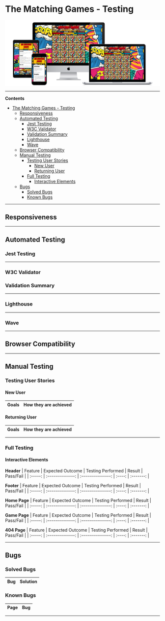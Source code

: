 # The Matching Games - Testing
![image](resources/all-devices-black.png)
***
**Contents**
- [The Matching Games - Testing](#the-matching-games---testing)
  - [Responsiveness](#responsiveness)
  - [Automated Testing](#automated-testing)
    - [Jest Testing](#jest-testing)
    - [W3C Validator](#w3c-validator)
    - [Validation Summary](#validation-summary)
    - [Lighthouse](#lighthouse)
    - [Wave](#wave)
  - [Browser Compatibility](#browser-compatibility)
  - [Manual Testing](#manual-testing)
    - [Testing User Stories](#testing-user-stories)
      - [New User](#new-user)
      - [Returning User](#returning-user)
    - [Full Testing](#full-testing)
      - [Interactive Elements](#interactive-elements)
  - [Bugs](#bugs)
    - [Solved Bugs](#solved-bugs)
    - [Known Bugs](#known-bugs)

***
## Responsiveness

***
## Automated Testing
### Jest Testing

***
### W3C Validator

### Validation Summary

***
### Lighthouse

***
### Wave

***
## Browser Compatibility

***
## Manual Testing
### Testing User Stories
#### New User
| Goals | How they are achieved |
| :-----| :--------------------:|

#### Returning User
| Goals | How they are achieved |
| :---- | :--------------------:|

***
### Full Testing
#### Interactive Elements
**Header**
| Feature | Expected Outcome | Testing Performed | Result | Pass/Fail |
| :-----: | :--------------: | :---------------: | :----: | :-------: |

**Footer** 
| Feature | Expected Outcome | Testing Performed | Result | Pass/Fail |
| :-----: | :--------------: | :---------------: | :----: | :-------: | 

**Home Page** 
| Feature | Expected Outcome | Testing Performed | Result | Pass/Fail |
| :-----: | :--------------: | :---------------: | :----: | :-------: |

**Game Page** 
| Feature | Expected Outcome | Testing Performed | Result | Pass/Fail |
| :-----: | :--------------: | :---------------: | :----: | :-------: |

**404 Page** 
| Feature | Expected Outcome | Testing Performed | Result | Pass/Fail |
| :-----: | :--------------: | :---------------: | :----: | :-------: |

***
## Bugs
### Solved Bugs
| Bug | Solution |
|:----| :------: |

### Known Bugs
| Page | Bug |
| :--- | :-----: |

***